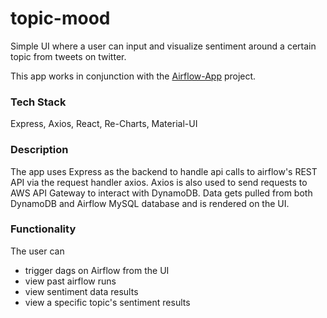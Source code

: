 # topic-mood
Simple UI where a user can input and visualize sentiment around a certain topic from tweets on twitter.

This app works in conjunction with the [Airflow-App](https://github.com/jamesang17/airflow-app) project.

### Tech Stack
Express, Axios, React, Re-Charts, Material-UI

### Description
The app uses Express as the backend to handle api calls to airflow's REST API via the request handler axios.
Axios is also used to send requests to AWS API Gateway to interact with DynamoDB.
Data gets pulled from both DynamoDB and Airflow MySQL database and is rendered on the UI.

### Functionality
The user can
- trigger dags on Airflow from the UI
- view past airflow runs
- view sentiment data results
- view a specific topic's sentiment results
